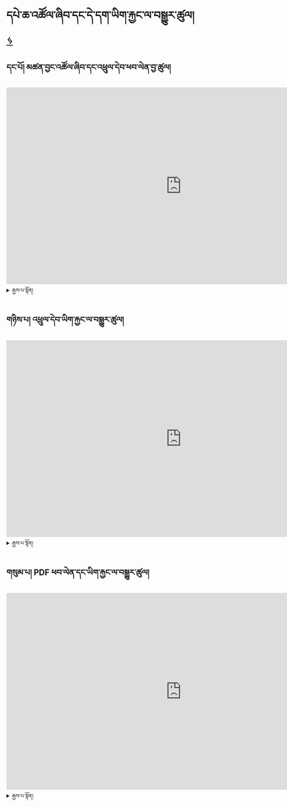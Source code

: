 # དཔེ་ཆ་འཚོལ་ཞིབ་དང་དེ་དག་ཡིག་རྐྱང་ལ་བསྒྱུར་ཚུལ། [ ᛃ ](en/mt/english-etexts.md)




## དང་པོ། མཚན་བྱང་འཚོལ་ཞིབ་དང་འཕྲུལ་དེབ་ཕབ་ལེན་བྱ་ཚུལ།

<iframe width="911" height="513" src="https://www.youtube.com/embed/qv2UBxyjrzg" title="Get title and download from libgen" frameborder="0" allow="accelerometer; autoplay; clipboard-write; encrypted-media; gyroscope; picture-in-picture; web-share" allowfullscreen></iframe>

<details>
  <summary>རྒྱས་པ་སྟོན།</summary>
1. ...
2. ...
</details>

## གཉིས་པ། འཕྲུལ་དེབ་ཡིག་རྐྱང་ལ་བསྒྱུར་ཚུལ།

<iframe width="911" height="513" src="https://www.youtube.com/embed/hwZm9l6p_-g" title="Convert epub and cleanup file" frameborder="0" allow="accelerometer; autoplay; clipboard-write; encrypted-media; gyroscope; picture-in-picture; web-share" allowfullscreen></iframe>

<details>
  <summary>རྒྱས་པ་སྟོན།</summary>
1. ...
2. ...
</details>

## གསུམ་པ། PDF ཕབ་ལེན་དང་ཡིག་རྐྱང་ལ་བསྒྱུར་ཚུལ།

<iframe width="911" height="513" src="https://www.youtube.com/embed/rsCvvePGHu4" title="Get pdf and convert it to txt" frameborder="0" allow="accelerometer; autoplay; clipboard-write; encrypted-media; gyroscope; picture-in-picture; web-share" allowfullscreen></iframe>

<details>
  <summary>རྒྱས་པ་སྟོན།</summary>
1. ...
2. ...
</details>
